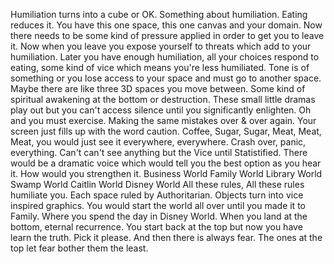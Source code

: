 Humiliation turns into a cube or OK. Something about humiliation.
Eating reduces it.
You have this one space, this one canvas and your domain.
Now there needs to be some kind of pressure applied in order to get you to leave it.
Now when you leave you expose yourself to threats which add to your humiliation.
Later you have enough humiliation, all your choices respond to eating, some kind of vice which means you're less humiliated.
Tone is of something or you lose access to your space and must go to another space.
Maybe there are like three 3D spaces you move between.
Some kind of spiritual awakening at the bottom or destruction.
These small little dramas play out but you can't access silence until you significantly enlighten.
Oh and you must exercise.
Making the same mistakes over & over again.
Your screen just fills up with the word caution.
Coffee, Sugar, Sugar, Meat, Meat, Meat, you would just see it everywhere, everywhere.
Crash over, panic, everything. Can't can't see anything but the Vice until Statistified.
There would be a dramatic voice which would tell you the best option as you hear it.
How would you strengthen it.
Business World
Family World
Library World
Swamp World
Caitlin World
Disney World
All these rules, All these rules humiliate you. Each space ruled by Authoritarian.
Objects turn into vice inspired graphics.
You would start the world all over until you made it to Family.
Where you spend the day in Disney World.
When you land at the bottom, eternal recurrence.
You start back at the top but now you have learn the truth.
Pick it please.
And then there is always fear.
The ones at the top let fear bother them the least.